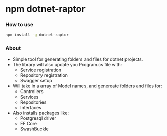 # npm dotnet-raptor

### How to use

```sh
npm install -g dotnet-raptor
```

### About

- Simple tool for generating folders and files for dotnet projects.
- The library will also update you Program.cs file with:
  - Service registration
  - Repository registration
  - Swagger setup
- Will take in a array of Model names, and genereate folders and files for:
  - Controllers
  - Services
  - Repositories
  - Interfaces
- Also installs packages like:
  - Postgresql driver
  - EF Core
  - SwashBuckle
